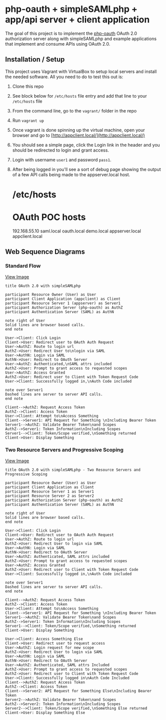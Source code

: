 # php-oauth + simpleSAMLphp + app/api server + client application #
The goal of this project is to implement the [php-oauth](https://github.com/fkooman/php-oauth) OAuth 2.0
authorization server along with simpleSAMLphp and example applications that implement and consume APIs
using OAuth 2.0.

## Installation / Setup ##
This project uses Vagrant with VirtualBox to setup local servers and install the needed software. All you need
to do to test this out is:

1. Clone this repo
2. See block below for ```/etc/hosts``` file entry and add that line to your ```/etc/hosts``` file
3. From the command line, go to the ```vagrant/``` folder in the repo
4. Run ```vagrant up```
5. Once vagrant is done spinning up the virtual machine, open your browser and go to
[http://appclient.local/](http://appclient.local/)
6. You should see a simple page, click the Login link in the header and you should be redirected to login and grant
access.
7. Login with username ```user1``` and password ```pass1```.
8. After being logged in you'll see a sort of debug page showing the output of a few API calls being made
to the appserver.local host.


    # /etc/hosts
    # OAuth POC hosts
    192.168.55.10 saml.local oauth.local demo.local appserver.local appclient.local


## Web Sequence Diagrams ##
### Standard Flow ###
[View Image](http://goo.gl/7nxMtv)


    title OAuth 2.0 with simpleSAMLphp

    participant Resource Owner (User) as User
    participant Client Application (appclient) as Client
    participant Resource Server 1 (appserver) as Server1
    participant Authorization Server (php-oauth) as AuthZ
    participant Authentication Server (SAML) as AuthN

    note right of User
    Solid lines are browser based calls.
    end note

    User->Client: Click Login
    Client->User: Redirect user to OAuth Auth Request
    User->AuthZ: Route to login url
    AuthZ->User: Redirect User to\nlogin via SAML
    User->AuthN: Login via SAML
    AuthN->User: Redirect to OAuth Server
    User->AuthZ: Authenticated,\nSAML attrs included
    AuthZ->User: Prompt to grant access to requested scopes
    User->AuthZ: Access Granted
    AuthZ->User: Redirect user to Client with Token Request Code
    User->Client: Successfully logged in,\nAuth Code included

    note over Server1
    Dashed lines are server to server API calls.
    end note

    Client-->AuthZ: Request Access Token
    AuthZ-->Client: Access Token
    User->Client: Attempt to\nAccess Something
    Client-->Server1: API Request for Something \nIncluding Bearer Token
    Server1-->AuthZ: Validate Bearer Token\nand Scopes
    AuthZ-->Server1: Token Information\nIncluding Scopes
    Server1-->Client: Token/Scope verified,\nSomething returned
    Client->User: Display Something


### Two Resource Servers and Progressive Scoping ###
[View Image](http://goo.gl/QnGV6i)

    title OAuth 2.0 with simpleSAMLphp - Two Resource Servers and Progressive Scoping

    participant Resource Owner (User) as User
    participant Client Application as Client
    participant Resource Server 1 as Server1
    participant Resource Server 2 as Server2
    participant Authorization Server (php-oauth) as AuthZ
    participant Authentication Server (SAML) as AuthN

    note right of User
    Solid lines are browser based calls.
    end note

    User->Client: Click Login
    Client->User: Redirect user to OAuth Auth Request
    User->AuthZ: Route to login url
    AuthZ->User: Redirect User to login via SAML
    User->AuthN: Login via SAML
    AuthN->User: Redirect to OAuth Server
    User->AuthZ: Authenticated, SAML attrs included
    AuthZ->User: Prompt to grant access to requested scopes
    User->AuthZ: Access Granted
    AuthZ->User: Redirect user to Client with Token Request Code
    User->Client: Successfully logged in,\nAuth Code included

    note over Server1
    Dashed lines are server to server API calls.
    end note

    Client-->AuthZ: Request Access Token
    AuthZ-->Client: Access Token
    User->Client: Attempt to\nAccess Something
    Client-->Server1: API Request for Something \nIncluding Bearer Token
    Server1-->AuthZ: Validate Bearer Token\nand Scopes
    AuthZ-->Server1: Token Information\nIncluding Scopes
    Server1-->Client: Token/Scope verified,\nSomething returned
    Client->User: Display Something

    User->Client: Access Something Else
    Client->User: Redirect user to request access
    User->AuthZ: Login request for new scope
    AuthZ->User: Redirect User to login via SAML
    User->AuthN: Login via SAML
    AuthN->User: Redirect to OAuth Server
    User->AuthZ: Authenticated, SAML attrs Included
    AuthZ->User: Prompt to grant access to requested scopes
    AuthZ->User: Redirect user to Client with Token Request Code
    User->Client: Successfully logged in\nAuth Code Included
    Client-->AuthZ: Request Access Token
    AuthZ-->Client: Access Token
    Client-->Server2: API Request for Something Else\nIncluding Bearer Token
    Server2-->AuthZ: Validate Bearer Token\nand Scopes
    AuthZ-->Server2: Token Information\nIncluding Scopes
    Server2-->Client: Token/Scope verified,\nSomething Else returned
    Client->User: Display Something Else









